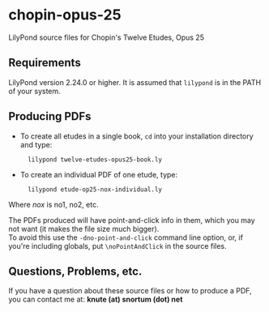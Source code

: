 # chopin-opus-25
LilyPond source files for Chopin's Twelve Etudes, Opus 25

## Requirements
LilyPond version 2.24.0 or higher.  It is assumed that `lilypond` is in the PATH of your system.

## Producing PDFs
* To create all etudes in a single book, `cd` into your installation directory and type:

        lilypond twelve-etudes-opus25-book.ly
        
* To create an individual PDF of one etude, type:

        lilypond etude-op25-nox-individual.ly
        
Where *nox* is no1, no2, etc.

The PDFs produced will have point-and-click info in them, which you may not want (it makes the file size much bigger).  
To avoid this use the `-dno-point-and-click` command line option, or, if you're including globals, put `\noPointAndClick` in the source files.
    
## Questions, Problems, etc.
If you have a question about these source files or how to produce a PDF, you can contact me at: **knute (at) snortum (dot) net**
